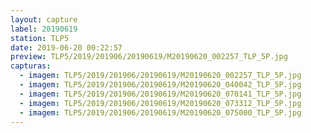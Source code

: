 ```yaml
---
layout: capture
label: 20190619
station: TLP5
date: 2019-06-20 00:22:57
preview: TLP5/2019/201906/20190619/M20190620_002257_TLP_5P.jpg
capturas:
  - imagem: TLP5/2019/201906/20190619/M20190620_002257_TLP_5P.jpg
  - imagem: TLP5/2019/201906/20190619/M20190620_040042_TLP_5P.jpg
  - imagem: TLP5/2019/201906/20190619/M20190620_070141_TLP_5P.jpg
  - imagem: TLP5/2019/201906/20190619/M20190620_073312_TLP_5P.jpg
  - imagem: TLP5/2019/201906/20190619/M20190620_075000_TLP_5P.jpg
---
```

